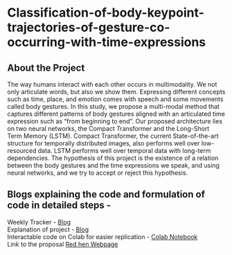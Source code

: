 # Classification-of-body-keypoint-trajectories-of-gesture-co-occurring-with-time-expressions

## About the Project
The way humans interact with each other occurs in multimodality. We not only articulate words, but also we show them. Expressing different concepts such as time, place, and emotion comes with speech and some movements called body gestures. In this study, we propose a multi-modal method that captures different patterns of body gestures aligned with an articulated time expression such as “from beginning to end”. Our proposed architecture lies on two neural networks, the Compact Transformer and the Long-Short Term Memory (LSTM). Compact Transformer, the current State-of-the-art structure for temporally distributed images, also performs well over low-resourced data. LSTM performs well over temporal data with long-term dependencies. The hypothesis of this project is the existence of a relation between the body gestures and the time expressions we speak, and using neural networks, and we try to accept or reject this hypothesis.

## Blogs explaining the code and formulation of code in detailed steps - 
Weekly Tracker - [Blog](https://shreypandit.medium.com/gsoc-2022-red-hen-lab-f01b40d99f4c) <br>
Explanation of project - [Blog](https://shreypandit.medium.com/classification-of-body-keypoint-trajectories-of-gesture-co-occurring-with-time-expressions-4bcd9d9d2541) <br>
Interactable code on Colab for easier replication - [Colab Notebook](https://colab.research.google.com/drive/1iPSIDsazw0e52MIwq_f3bJKx-V4WGp7K?usp=sharing) <br>
Link to the proposal [Red hen Webpage](https://sites.google.com/site/distributedlittleredhen/summer-of-code/red-hen-lab-gsoc-2022-projects) <br>
